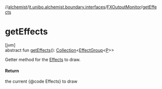 //[alchemist](../../../index.md)/[it.unibo.alchemist.boundary.interfaces](../index.md)/[FXOutputMonitor](index.md)/[getEffects](get-effects.md)

# getEffects

[jvm]\
abstract fun [getEffects](get-effects.md)(): [Collection](https://docs.oracle.com/javase/8/docs/api/java/util/Collection.html)<[EffectGroup](../../it.unibo.alchemist.boundary.gui.effects/-effect-group/index.md)<[P](../../it.unibo.alchemist.boundary.monitor/-f-x-time-monitor/index.md)>>

Getter method for the [Effects](../../it.unibo.alchemist.boundary.gui.effects/-effect-f-x/index.md) to draw.

#### Return

the current {@code Effects} to draw
